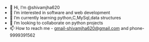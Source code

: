 - 👋 Hi, I’m @shivamjha620
- 👀 I’m interested in software and web development
- 🌱 I’m currently learning python,C,MySql,data structures
- 💞️ I’m looking to collaborate on python projects 
- 📫 How to reach me - gmail-shivamjha620@gmail.com and phone-9999391562

<!---
shivamjha620/shivamjha620 is a ✨ special ✨ repository because its `README.md` (this file) appears on your GitHub profile.
You can click the Preview link to take a look at your changes.
--->

